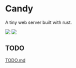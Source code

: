 # Candy

A tiny web server built with rust.

![](https://git.rua.plus/xfy/candy/badges/main/pipeline.svg)
![](https://git.rua.plus/xfy/candy/-/badges/release.svg)

## TODO

[TODO.md](./TODO.md)
